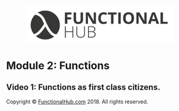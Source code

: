 <p align="center">
<a href="http://functionalHub.com"><img src="./images/logo.png" alt="Functional Hub" width="400"/></a>
</p>

# Module 2: Functions
## Video 1: Functions as first class citizens.

Copyright © [FunctionalHub.com](http://functionalHub.com) 2018. All rights reserved.
